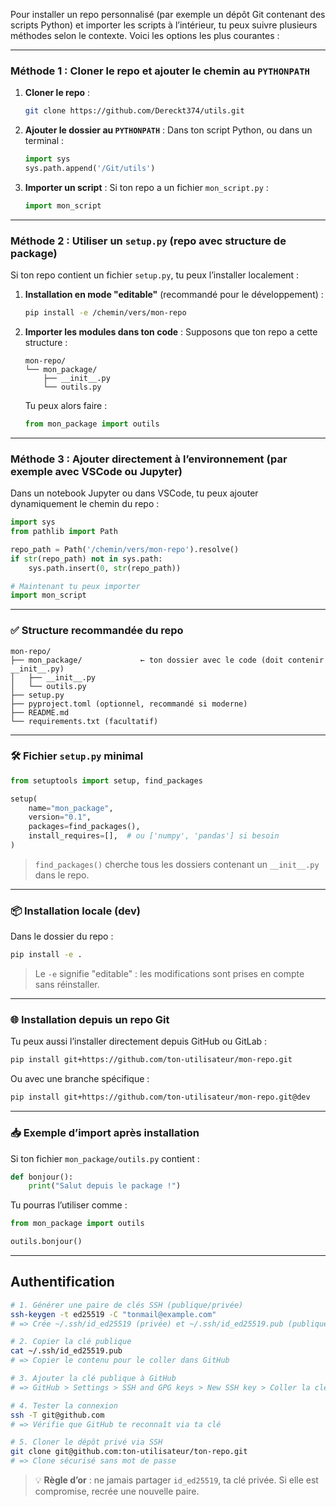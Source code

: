 
Pour installer un repo personnalisé (par exemple un dépôt Git contenant des scripts Python) et importer les scripts à l’intérieur, tu peux suivre plusieurs méthodes selon le contexte. Voici les options les plus courantes :

---

### **Méthode 1 : Cloner le repo et ajouter le chemin au `PYTHONPATH`**

1. **Cloner le repo** :
   ```bash
   git clone https://github.com/Dereckt374/utils.git
   ```

2. **Ajouter le dossier au `PYTHONPATH`** :
   Dans ton script Python, ou dans un terminal :
   ```python
   import sys
   sys.path.append('/Git/utils')
   ```

3. **Importer un script** :
   Si ton repo a un fichier `mon_script.py` :
   ```python
   import mon_script
   ```

---

### **Méthode 2 : Utiliser un `setup.py` (repo avec structure de package)**

Si ton repo contient un fichier `setup.py`, tu peux l’installer localement :

1. **Installation en mode "editable"** (recommandé pour le développement) :
   ```bash
   pip install -e /chemin/vers/mon-repo
   ```

2. **Importer les modules dans ton code** :
   Supposons que ton repo a cette structure :
   ```
   mon-repo/
   └── mon_package/
       ├── __init__.py
       └── outils.py
   ```
   Tu peux alors faire :
   ```python
   from mon_package import outils
   ```

---

### **Méthode 3 : Ajouter directement à l’environnement (par exemple avec VSCode ou Jupyter)**

Dans un notebook Jupyter ou dans VSCode, tu peux ajouter dynamiquement le chemin du repo :
```python
import sys
from pathlib import Path

repo_path = Path('/chemin/vers/mon-repo').resolve()
if str(repo_path) not in sys.path:
    sys.path.insert(0, str(repo_path))

# Maintenant tu peux importer
import mon_script
```
---

### ✅ **Structure recommandée du repo**

```
mon-repo/
├── mon_package/             ← ton dossier avec le code (doit contenir __init__.py)
│   ├── __init__.py
│   └── outils.py
├── setup.py
├── pyproject.toml (optionnel, recommandé si moderne)
├── README.md
└── requirements.txt (facultatif)
```

---

### 🛠️ **Fichier `setup.py` minimal**

```python
from setuptools import setup, find_packages

setup(
    name="mon_package",
    version="0.1",
    packages=find_packages(),
    install_requires=[],  # ou ['numpy', 'pandas'] si besoin
)
```

> `find_packages()` cherche tous les dossiers contenant un `__init__.py` dans le repo.

---

### 📦 Installation locale (dev)

Dans le dossier du repo :
```bash
pip install -e .
```

> Le `-e` signifie "editable" : les modifications sont prises en compte sans réinstaller.

---

### 🌐 Installation depuis un repo Git

Tu peux aussi l’installer directement depuis GitHub ou GitLab :

```bash
pip install git+https://github.com/ton-utilisateur/mon-repo.git
```

Ou avec une branche spécifique :
```bash
pip install git+https://github.com/ton-utilisateur/mon-repo.git@dev
```

---

### 📥 Exemple d’import après installation

Si ton fichier `mon_package/outils.py` contient :

```python
def bonjour():
    print("Salut depuis le package !")
```

Tu pourras l’utiliser comme :
```python
from mon_package import outils

outils.bonjour()
```

---

## Authentification

```bash
# 1. Générer une paire de clés SSH (publique/privée)
ssh-keygen -t ed25519 -C "tonmail@example.com"
# => Crée ~/.ssh/id_ed25519 (privée) et ~/.ssh/id_ed25519.pub (publique)

# 2. Copier la clé publique
cat ~/.ssh/id_ed25519.pub
# => Copier le contenu pour le coller dans GitHub

# 3. Ajouter la clé publique à GitHub
# => GitHub > Settings > SSH and GPG keys > New SSH key > Coller la clé

# 4. Tester la connexion
ssh -T git@github.com
# => Vérifie que GitHub te reconnaît via ta clé

# 5. Cloner le dépôt privé via SSH
git clone git@github.com:ton-utilisateur/ton-repo.git
# => Clone sécurisé sans mot de passe

```

> 💡 **Règle d’or** : ne jamais partager `id_ed25519`, ta clé privée. Si elle est compromise, recrée une nouvelle paire.
